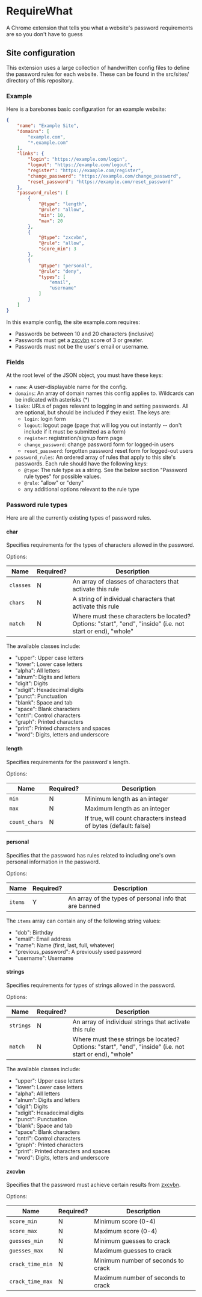 # RequireWhat

A Chrome extension that tells you what a website's password requirements are so you don't have to guess

## Site configuration

This extension uses a large collection of handwritten config files to define the password rules for each website. These can be found in the src/sites/ directory of this repository.

### Example

Here is a barebones basic configuration for an example website:

```json
{
    "name": "Example Site",
    "domains": [
        "example.com",
        "*.example.com"
    ],
    "links": {
        "login": "https://example.com/login",
        "logout": "https://example.com/logout",
        "register": "https://example.com/register",
        "change_password": "https://example.com/change_password",
        "reset_password": "https://example.com/reset_password"
    },
    "password_rules": [
        {
            "@type": "length",
            "@rule": "allow",
            "min": 10,
            "max": 20
        },
        {
            "@type": "zxcvbn",
            "@rule": "allow",
            "score_min": 3
        },
        {
            "@type": "personal",
            "@rule": "deny",
            "types": [
                "email",
                "username"
            ]
        }
    ]
}
```

In this example config, the site example.com requires:

* Passwords be between 10 and 20 characters (inclusive)
* Passwords must get a [zxcvbn](https://github.com/dropbox/zxcvbn) score of 3 or greater.
* Passwords must not be the user's email or username.

### Fields

At the root level of the JSON object, you must have these keys:

* `name`: A user-displayable name for the config.
* `domains`: An array of domain names this config applies to. Wildcards can be indicated with asterisks (\*)
* `links`: URLs of pages relevant to logging in and setting passwords. All are optional, but should be included if they exist. The keys are:
  * `login`: login form
  * `logout`: logout page (page that will log you out instantly -- don't include if it must be submitted as a form)
  * `register`: registration/signup form page
  * `change_password`: change password form  for logged-in users
  * `reset_password`: forgotten password reset form for logged-out users
* `password_rules`: An ordered array of rules that apply to this site's passwords. Each rule should have the following keys:
  * `@type`: The rule type as a string. See the below section "Password rule types" for possible values.
  * `@rule`: "allow" or "deny"
  * any additional options relevant to the rule type

### Password rule types

Here are all the currently existing types of password rules.

#### char
Specifies requirements for the types of characters allowed in the password.

Options:

| Name | Required? | Description |
| --- | --- | --- |
| `classes` | N | An array of classes of characters that activate this rule |
| `chars` | N | A string of individual characters that activate this rule |
| `match` | N | Where must these characters be located? Options: "start", "end", "inside" (i.e. not start or end), "whole" |

The available classes include:

* "upper": Upper case letters
* "lower": Lower case letters
* "alpha": All letters
* "alnum": Digits and letters
* "digit": Digits
* "xdigit": Hexade­cimal digits
* "punct": Punctu­ation
* "blank": Space and tab
* "space": Blank characters
* "cntrl": Control characters
* "graph": Printed characters
* "print": Printed characters and spaces
* "word": Digits, letters and underscore

#### length
Specifies requirements for the password's length.

Options:

| Name | Required? | Description |
| --- | --- | --- |
| `min` | N | Minimum length as an integer |
| `max` | N | Maximum length as an integer |
| `count_chars` | N | If true, will count characters instead of bytes (default: false) |

#### personal
Specifies that the password has rules related to including one's own personal information in the password.

Options:

| Name | Required? | Description |
| --- | --- | --- |
| `items` | Y | An array of the types of personal info that are banned |

The `items` array can contain any of the following string values:

* "dob": Birthday
* "email": Email address
* "name": Name (first, last, full, whatever)
* "previous_password": A previously used password
* "username": Username

#### strings
Specifies requirements for types of strings allowed in the password.

Options:

| Name | Required? | Description |
| --- | --- | --- |
| `strings` | N | An array of individual strings that activate this rule |
| `match` | N | Where must these strings be located? Options: "start", "end", "inside" (i.e. not start or end), "whole" |

The available classes include:

* "upper": Upper case letters
* "lower": Lower case letters
* "alpha": All letters
* "alnum": Digits and letters
* "digit": Digits
* "xdigit": Hexade­cimal digits
* "punct": Punctu­ation
* "blank": Space and tab
* "space": Blank characters
* "cntrl": Control characters
* "graph": Printed characters
* "print": Printed characters and spaces
* "word": Digits, letters and underscore

#### zxcvbn
Specifies that the password must achieve certain results from [zxcvbn](https://github.com/dropbox/zxcvbn).

Options:

| Name | Required? | Description |
| --- | --- | --- |
| `score_min` | N | Minimum score (0-4) |
| `score_max` | N | Maximum score (0-4) |
| `guesses_min` | N | Minimum guesses to crack |
| `guesses_max` | N | Maximum guesses to crack |
| `crack_time_min` | N | Minimum number of seconds to crack |
| `crack_time_max` | N | Maximum number of seconds to crack |
